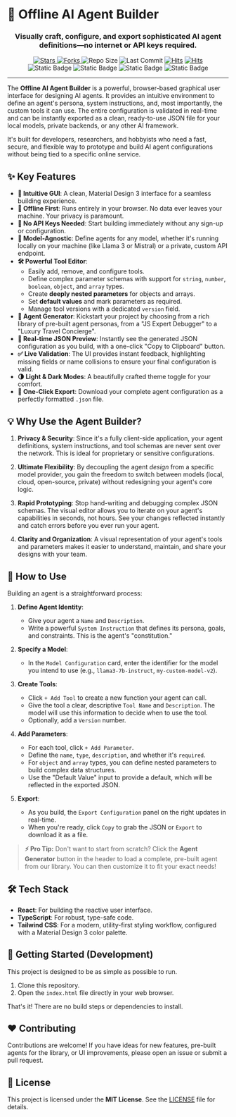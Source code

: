 
# 🤖 Offline AI Agent Builder

<h3 align="center">Visually craft, configure, and export sophisticated AI agent definitions—no internet or API keys required.</h3>

<div align="center">
    
  <!-- Dynamic Badges -->
  <a href="https://github.com/sapthesh/ai-agent-builder/stargazers">
    <img src="https://img.shields.io/github/stars/sapthesh/ai-agent-builder?style=for-the-badge&logo=github&color=b491ff&logoColor=white" alt="Stars">
  </a>
  <a href="https://github.com/sapthesh/ai-agent-builder/network/members">
    <img src="https://img.shields.io/github/forks/sapthesh/ai-agent-builder?style=for-the-badge&logo=github&color=89c4f4&logoColor=white" alt="Forks">
  </a>
  <img src="https://img.shields.io/github/repo-size/sapthesh/ai-agent-builder?style=for-the-badge&logo=github&color=ff69b4&logoColor=white" alt="Repo Size">
  <img src="https://img.shields.io/github/last-commit/sapthesh/ai-agent-builder?style=for-the-badge&logo=github&color=f4d03f&logoColor=white" alt="Last Commit">
  <a href="https://hits.sh/github.com/sapthesh/ai-agent-builder/"><img alt="Hits" src="https://hits.sh/github.com/sapthesh/ai-agent-builder.svg?style=for-the-badge"/></a>
  <a href="https://hits.sh/github.com/sapthesh/ai-agent-builder/"><img alt="Hits" src="https://hits.sh/github.com/sapthesh/ai-agent-builder.svg?view=today-total&style=for-the-badge&color=fe7d37"/></a>
</div>

<div align="center">

<img alt="Static Badge" src="https://img.shields.io/badge/License-MIT-blue?style=for-the-badge">
<img alt="Static Badge" src="https://img.shields.io/badge/status-active-brightgreen?style=for-the-badge">
<img alt="Static Badge" src="https://img.shields.io/badge/mode-offline-blueviolet?style=for-the-badge">
<img alt="Static Badge" src="https://img.shields.io/badge/API_keys-not_required-orange?style=for-the-badge">

</div>

---

The **Offline AI Agent Builder** is a powerful, browser-based graphical user interface for designing AI agents. It provides an intuitive environment to define an agent's persona, system instructions, and, most importantly, the custom tools it can use. The entire configuration is validated in real-time and can be instantly exported as a clean, ready-to-use JSON file for your local models, private backends, or any other AI framework.

It's built for developers, researchers, and hobbyists who need a fast, secure, and flexible way to prototype and build AI agent configurations without being tied to a specific online service.

## ✨ Key Features

*   **🎨 Intuitive GUI**: A clean, Material Design 3 interface for a seamless building experience.
*   **🔌 Offline First**: Runs entirely in your browser. No data ever leaves your machine. Your privacy is paramount.
*   **🔑 No API Keys Needed**: Start building immediately without any sign-up or configuration.
*   **🤖 Model-Agnostic**: Define agents for any model, whether it's running locally on your machine (like Llama 3 or Mistral) or a private, custom API endpoint.
*   **🛠️ Powerful Tool Editor**:
    *   Easily add, remove, and configure tools.
    *   Define complex parameter schemas with support for `string`, `number`, `boolean`, `object`, and `array` types.
    *   Create **deeply nested parameters** for objects and arrays.
    *   Set **default values** and mark parameters as required.
    *   Manage tool versions with a dedicated `version` field.
*   **🚀 Agent Generator**: Kickstart your project by choosing from a rich library of pre-built agent personas, from a "JS Expert Debugger" to a "Luxury Travel Concierge".
*   **👀 Real-time JSON Preview**: Instantly see the generated JSON configuration as you build, with a one-click "Copy to Clipboard" button.
*   **✅ Live Validation**: The UI provides instant feedback, highlighting missing fields or name collisions to ensure your final configuration is valid.
*   **🌗 Light & Dark Modes**: A beautifully crafted theme toggle for your comfort.
*   **📁 One-Click Export**: Download your complete agent configuration as a perfectly formatted `.json` file.

## 💡 Why Use the Agent Builder?

1.  **Privacy & Security**: Since it's a fully client-side application, your agent definitions, system instructions, and tool schemas are never sent over the network. This is ideal for proprietary or sensitive configurations.

2.  **Ultimate Flexibility**: By decoupling the agent *design* from a specific model provider, you gain the freedom to switch between models (local, cloud, open-source, private) without redesigning your agent's core logic.

3.  **Rapid Prototyping**: Stop hand-writing and debugging complex JSON schemas. The visual editor allows you to iterate on your agent's capabilities in seconds, not hours. See your changes reflected instantly and catch errors before you ever run your agent.

4.  **Clarity and Organization**: A visual representation of your agent's tools and parameters makes it easier to understand, maintain, and share your designs with your team.

## 🚀 How to Use

Building an agent is a straightforward process:

1.  **Define Agent Identity**:
    *   Give your agent a `Name` and `Description`.
    *   Write a powerful `System Instruction` that defines its persona, goals, and constraints. This is the agent's "constitution."

2.  **Specify a Model**:
    *   In the `Model Configuration` card, enter the identifier for the model you intend to use (e.g., `llama3-7b-instruct`, `my-custom-model-v2`).

3.  **Create Tools**:
    *   Click `+ Add Tool` to create a new function your agent can call.
    *   Give the tool a clear, descriptive `Tool Name` and `Description`. The model will use this information to decide when to use the tool.
    *   Optionally, add a `Version` number.

4.  **Add Parameters**:
    *   For each tool, click `+ Add Parameter`.
    *   Define the `name`, `type`, `description`, and whether it's `required`.
    *   For `object` and `array` types, you can define nested parameters to build complex data structures.
    *   Use the "Default Value" input to provide a default, which will be reflected in the exported JSON.

5.  **Export**:
    *   As you build, the `Export Configuration` panel on the right updates in real-time.
    *   When you're ready, click `Copy` to grab the JSON or `Export` to download it as a file.

> **⚡ Pro Tip:** Don't want to start from scratch? Click the **Agent Generator** button in the header to load a complete, pre-built agent from our library. You can then customize it to fit your exact needs!

## 🛠️ Tech Stack

*   **React**: For building the reactive user interface.
*   **TypeScript**: For robust, type-safe code.
*   **Tailwind CSS**: For a modern, utility-first styling workflow, configured with a Material Design 3 color palette.

## 🏁 Getting Started (Development)

This project is designed to be as simple as possible to run.

1.  Clone this repository.
2.  Open the `index.html` file directly in your web browser.

That's it! There are no build steps or dependencies to install.

## ❤️ Contributing

Contributions are welcome! If you have ideas for new features, pre-built agents for the library, or UI improvements, please open an issue or submit a pull request.

## 📜 License

This project is licensed under the **MIT License**. See the [LICENSE](LICENSE) file for details.
